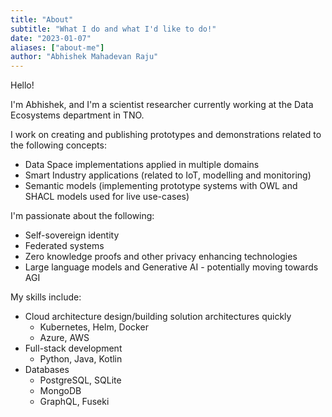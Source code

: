 ```yaml
---
title: "About"
subtitle: "What I do and what I'd like to do!"
date: "2023-01-07"
aliases: ["about-me"]
author: "Abhishek Mahadevan Raju"
---
```


Hello!

I'm Abhishek, and I'm a scientist researcher currently working at the Data Ecosystems department in TNO.

I work on creating and publishing prototypes and demonstrations related to the following concepts:
- Data Space implementations applied in multiple domains
- Smart Industry applications (related to IoT, modelling and monitoring)
- Semantic models (implementing prototype systems with OWL and SHACL models used for live use-cases)

I'm passionate about the following:
- Self-sovereign identity
- Federated systems
- Zero knowledge proofs and other privacy enhancing technologies
- Large language models and Generative AI - potentially moving towards AGI

My skills include:
- Cloud architecture design/building solution architectures quickly
    - Kubernetes, Helm, Docker
    - Azure, AWS
- Full-stack development
    - Python, Java, Kotlin
- Databases
    - PostgreSQL, SQLite
    - MongoDB
    - GraphQL, Fuseki


